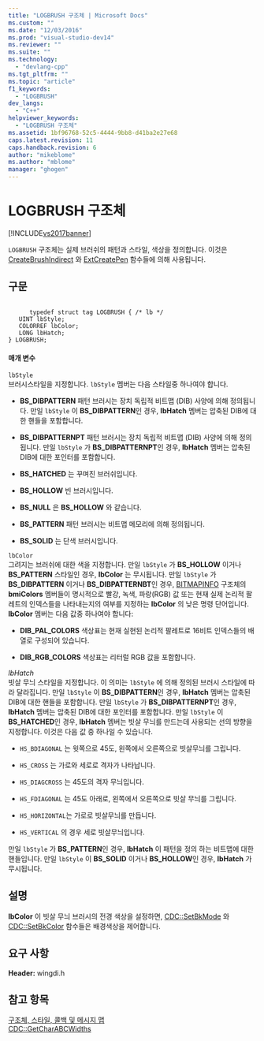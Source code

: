 ```yaml
---
title: "LOGBRUSH 구조체 | Microsoft Docs"
ms.custom: ""
ms.date: "12/03/2016"
ms.prod: "visual-studio-dev14"
ms.reviewer: ""
ms.suite: ""
ms.technology: 
  - "devlang-cpp"
ms.tgt_pltfrm: ""
ms.topic: "article"
f1_keywords: 
  - "LOGBRUSH"
dev_langs: 
  - "C++"
helpviewer_keywords: 
  - "LOGBRUSH 구조체"
ms.assetid: 1bf96768-52c5-4444-9bb8-d41ba2e27e68
caps.latest.revision: 11
caps.handback.revision: 6
author: "mikeblome"
ms.author: "mblome"
manager: "ghogen"
---
```

# LOGBRUSH 구조체
[!INCLUDE[vs2017banner](../../assembler/inline/includes/vs2017banner.md)]

`LOGBRUSH` 구조체는 실제 브러쉬의 패턴과 스타일, 색상을 정의합니다.  이것은 [CreateBrushIndirect](http://msdn.microsoft.com/library/windows/desktop/dd183487) 와 [ExtCreatePen](http://msdn.microsoft.com/library/windows/desktop/dd162705) 함수들에 의해 사용됩니다.  
  
## 구문  
  
```  
  
      typedef struct tag LOGBRUSH { /* lb */  
   UINT lbStyle;  
   COLORREF lbColor;  
   LONG lbHatch;  
} LOGBRUSH;  
```  
  
#### 매개 변수  
 `lbStyle`  
 브러시스타일을 지정합니다.  `lbStyle` 멤버는 다음 스타일중 하나여야 합니다.  
  
-   **BS\_DIBPATTERN** 패턴 브러시는 장치 독립적 비트맵 \(DIB\) 사양에 의해 정의됩니다.  만일 `lbStyle` 이 **BS\_DIBPATTERN**인 경우, **lbHatch** 멤버는 압축된 DIB에 대한 핸들을 포함합니다.  
  
-   **BS\_DIBPATTERNPT** 패턴 브러시는 장치 독립적 비트맵 \(DIB\) 사양에 의해 정의됩니다.  만일 `lbStyle` 가 **BS\_DIBPATTERNPT**인 경우, **lbHatch** 멤버는 압축된 DIB에 대한 포인터를 포함합니다.  
  
-   **BS\_HATCHED** 는 꾸며진 브러쉬입니다.  
  
-   **BS\_HOLLOW** 빈 브러시입니다.  
  
-   **BS\_NULL** 은 **BS\_HOLLOW** 와 같습니다.  
  
-   **BS\_PATTERN** 패턴 브러시는 비트맵 메모리에 의해 정의됩니다.  
  
-   **BS\_SOLID** 는 단색 브러시입니다.  
  
 `lbColor`  
 그려지는 브러쉬에 대한 색을 지정합니다.  만일 `lbStyle` 가 **BS\_HOLLOW** 이거나 **BS\_PATTERN** 스타일인 경우, **lbColor** 는 무시됩니다.  만일 `lbStyle` 가 **BS\_DIBPATTERN** 이거나 **BS\_DIBPATTERNBT**인 경우, [BITMAPINFO](../../mfc/reference/bitmapinfo-structure.md) 구조체의 **bmiColors** 멤버들이 명시적으로 빨강, 녹색, 파랑\(RGB\) 값 또는 현재 실제 논리적 팔레트의 인덱스들을 나타내는지의 여부를 지정하는 **lbColor** 의 낮은 명령 단어입니다.  **lbColor** 멤버는 다음 값중 하나여야 합니다:  
  
-   **DIB\_PAL\_COLORS** 색상표는 현재 실현된 논리적 팔레트로 16비트 인덱스들의 배열로 구성되어 있습니다.  
  
-   **DIB\_RGB\_COLORS** 색상표는 리터럴 RGB 값을 포함합니다.  
  
 *lbHatch*  
 빗살 무늬 스타일을 지정합니다.  이 의미는 `lbStyle` 에 의해 정의된 브러시 스타일에 따라 달라집니다.  만일 `lbStyle` 이 **BS\_DIBPATTERN**인 경우, **lbHatch** 멤버는 압축된 DIB에 대한 핸들을 포함합니다.  만일 `lbStyle` 가 **BS\_DIBPATTERNPT**인 경우, **lbHatch** 멤버는 압축된 DIB에 대한 포인터를 포함합니다.  만일 `lbStyle` 이 **BS\_HATCHED**인 경우, **lbHatch** 멤버는 빗살 무늬를 만드는데 사용되는 선의 방향을 지정합니다.  이것은 다음 값 중 하나일 수 있습니다.  
  
-   `HS_BDIAGONAL` 는 윗쪽으로 45도, 왼쪽에서 오른쪽으로 빗살무늬를 그립니다.  
  
-   `HS_CROSS` 는 가로와 세로로 격자가 나타납니다.  
  
-   `HS_DIAGCROSS` 는 45도의 격자 무늬입니다.  
  
-   `HS_FDIAGONAL` 는 45도 아래로, 왼쪽에서 오른쪽으로 빗살 무늬를 그립니다.  
  
-   `HS_HORIZONTAL`는 가로로 빗살무늬를 만듭니다.  
  
-   `HS_VERTICAL` 의 경우 세로 빗살무늬입니다.  
  
 만일 `lbStyle` 가 **BS\_PATTERN**인 경우, **lbHatch** 이 패턴을 정의 하는 비트맵에 대한 핸들입니다.  만일 `lbStyle` 이 **BS\_SOLID** 이거나 **BS\_HOLLOW**인 경우, **lbHatch** 가 무시됩니다.  
  
## 설명  
 **lbColor** 이 빗살 무늬 브러시의 전경 색상을 설정하면, [CDC::SetBkMode](../Topic/CDC::SetBkMode.md) 와 [CDC::SetBkColor](../Topic/CDC::SetBkColor.md) 함수들은 배경색상을 제어합니다.  
  
## 요구 사항  
 **Header:** wingdi.h  
  
## 참고 항목  
 [구조체, 스타일, 콜백 및 메시지 맵](../../mfc/reference/structures-styles-callbacks-and-message-maps.md)   
 [CDC::GetCharABCWidths](../Topic/CDC::GetCharABCWidths.md)
